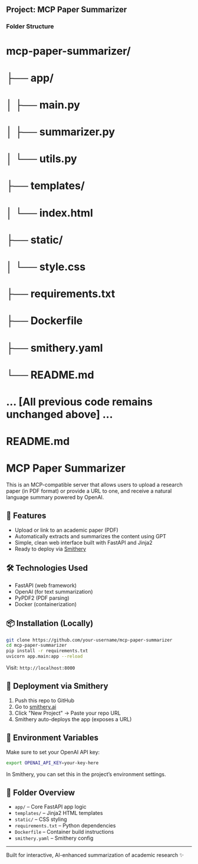## Project: MCP Paper Summarizer

### Folder Structure
# mcp-paper-summarizer/
# ├── app/
# │   ├── main.py
# │   ├── summarizer.py
# │   └── utils.py
# ├── templates/
# │   └── index.html
# ├── static/
# │   └── style.css
# ├── requirements.txt
# ├── Dockerfile
# ├── smithery.yaml
# └── README.md

# ... [All previous code remains unchanged above] ...

# README.md

# MCP Paper Summarizer

This is an MCP-compatible server that allows users to upload a research paper (in PDF format) or provide a URL to one, and receive a natural language summary powered by OpenAI.

## 🚀 Features
- Upload or link to an academic paper (PDF)
- Automatically extracts and summarizes the content using GPT
- Simple, clean web interface built with FastAPI and Jinja2
- Ready to deploy via [Smithery](https://smithery.ai)

## 🛠 Technologies Used
- FastAPI (web framework)
- OpenAI (for text summarization)
- PyPDF2 (PDF parsing)
- Docker (containerization)

## 📦 Installation (Locally)
```bash
git clone https://github.com/your-username/mcp-paper-summarizer
cd mcp-paper-summarizer
pip install -r requirements.txt
uvicorn app.main:app --reload
```

Visit: `http://localhost:8000`

## 🐳 Deployment via Smithery
1. Push this repo to GitHub
2. Go to [smithery.ai](https://smithery.ai)
3. Click "New Project" → Paste your repo URL
4. Smithery auto-deploys the app (exposes a URL)

## 🔐 Environment Variables
Make sure to set your OpenAI API key:
```bash
export OPENAI_API_KEY=your-key-here
```
In Smithery, you can set this in the project’s environment settings.

## 📁 Folder Overview
- `app/` – Core FastAPI app logic
- `templates/` – Jinja2 HTML templates
- `static/` – CSS styling
- `requirements.txt` – Python dependencies
- `Dockerfile` – Container build instructions
- `smithery.yaml` – Smithery config

---

Built for interactive, AI-enhanced summarization of academic research ✨
